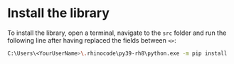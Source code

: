 # Install the library

To install the library, open a terminal, navigate to the `src` folder and run the following line after having replaced the fields between `<>`:

```bash
C:\Users\<YourUserName>\.rhinocode\py39-rh8\python.exe -m pip install .
```
